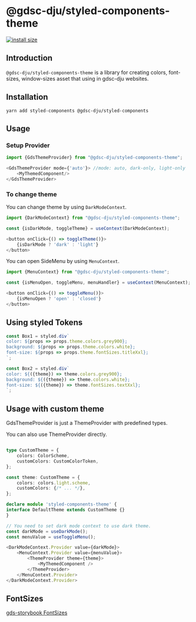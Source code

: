 # @gdsc-dju/styled-components-theme

[![install size](https://packagephobia.com/badge?p=@gdsc-dju/styled-components-theme)](https://packagephobia.com/result?p=@gdsc-dju/styled-components-theme-theme)

## Introduction

`@gdsc-dju/styled-components-theme` is a library for creating colors, font-sizes, window-sizes asset
that using in gdsc-dju websites.

## Installation


```shell
yarn add styled-components @gdsc-dju/styled-components
```

## Usage


### Setup Provider

```typescript jsx
import {GdsThemeProvider} from "@gdsc-dju/styled-components-theme";

<GdsThemeProvider mode={'auto'}> //mode: auto, dark-only, light-only
    <MyThemedComponent/>
</GdsThemeProvider>
```    


### To change theme

You can change theme by using `DarkModeContext`.

```typescript jsx
import {DarkModeContext} from "@gdsc-dju/styled-components-theme";

const {isDarkMode, toggleTheme} = useContext(DarkModeContext);

<button onClick={() => toggleTheme()}>
    {isDarkMode ? 'dark' : 'light'}
</button>
```

You can open SideMenu by using `MenuContext`.

```typescript jsx
import {MenuContext} from "@gdsc-dju/styled-components-theme";

const {isMenuOpen, toggleMenu, menuHandler} = useContext(MenuContext);

<button onClick={() => toggleMenu()}>
    {isMenuOpen ? 'open' : 'closed'}
</button>
```

## Using styled Tokens

```typescript jsx
const Box1 = styled.div`
color: ${props => props.theme.colors.grey900};
background: ${props => props.theme.colors.white};
font-size: ${props => props.theme.fontSizes.titleXxl};
`;

const Box2 = styled.div`
color: ${({theme}) => theme.colors.grey900};
background: ${({theme}) => theme.colors.white};
font-size: ${({theme}) => theme.fontSizes.textXxl};
`;
```

## Usage with custom theme

GdsThemeProvider is just a ThemeProvider with predefined types.

You can also use ThemeProvider directly.

```typescript jsx

type CustomTheme = {
    colors: ColorScheme,
    customColors: CustomColorToken,
};

const theme: CustomTheme = {
    colors: colors.light.scheme,
    customColors: {/* ... */},
};

declare module 'styled-components-theme' {
interface DefaultTheme extends CustomTheme {}
}

// You need to set dark mode context to use dark theme.
const darkMode = useDarkMode();
const menuValue = useToggleMenu();

<DarkModeContext.Provider value={darkMode}>
    <MenuContext.Provider value={menuValue}>
        <ThemeProvider theme={theme}>
            <MyThemedComponent />
        </ThemeProvider>
    </MenuContext.Provider>
</DarkModeContext.Provider>
```

## FontSizes

[gds-storybook FontSizes](https://design.gdsc-dju.com/?path=/story/typography-bold--page)


